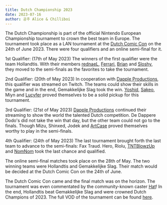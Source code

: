 ```yaml
---
title: Dutch Championship 2023
date: 2023-07-16
author: 공주 Alice & Chilliboi
---
```


The Dutch Championship is part of the official Nintendo European Championship tournament to crown the best team in Europe. The tournament took place as a LAN tournament at the [Dutch Comic Con](https://www.dutchcomiccon.com/) on the 24th of June 2023. There were four qualifiers and an online semi-final for it.

1st Qualifier: (17th of May 2023)
The winners of the first qualifier were the team Hollandtis. With their members [rednaeL](https://sendou.ink/u/146996491729240064), [Ferrari](https://sendou.ink/u/ferrari), [Brian](https://sendou.ink/u/brian) and [Sloshy](https://sendou.ink/u/sloshy), they moved to the semi-finals as the favorites to take the tournament.

2nd Qualifier: (20th of May 2023)
In cooperation with [Dapple Productions](https://dapple.ink/), this qualifier was streamed on Twitch. The teams could show their skills in the game and in the end, Gemakkelijke Slag took the win. [Yoshid](https://sendou.ink/u/yoshid), [Sakeo](https://sendou.ink/u/sakeo), Miyn and [Lucyfer](https://sendou.ink/u/lucyfer) proved themselves to be a solid pickup for this tournament.

3rd Qualifier: (21st of May 2023)
[Dapple Productions](https://dapple.ink/) continued their streaming to show the world the talented Dutch competition. De Dappere Dodo's did not take the win that day, but the other team could not go to the finals. Though Mizu, Shinxed, Jodek and [ArtCase](https://sendou.ink/u/artcase) proved themselves worthy to play in the semi-finals.

4th Qualifier: (24th of May 2023)
The last tournament brought forth the last team to advance to the semi-finals: Fax Traud. Hero, Riolu, [TNTBlowzUp](https://sendou.ink/u/tntblowzup) and [NomNom](https://sendou.ink/u/756026266762870884) took the last chance and qualified.

The online semi-final matches took place on the 28th of May. The two winning teams were Hollandtis and Gemakkelijke Slag. Their match would be decided at the Dutch Comic Con on the 24th of June.

The Dutch Comic Con came and the final match was on the horizon. The tournament was even commentated by the community-known caster [Hat](https://twitter.com/CasterHat)! In the end, Hollandtis beat Gemakkelijke Slag and were crowned Dutch Champions of 2023. The full VOD of the tournament can be found [here](https://www.youtube.com/watch?v=vIeqSkE8y74).
